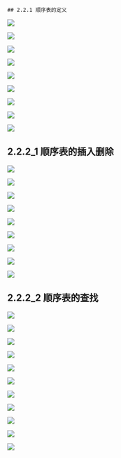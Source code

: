 ```
## 2.2.1 顺序表的定义
```

![](images/Pasted%20image%2020250320174059.png)

![](images/Pasted%20image%2020250320174219.png)

![](images/Pasted%20image%2020250320175225.png)

![](images/Pasted%20image%2020250320180321.png)

![](images/Pasted%20image%2020250320180428.png)

![](images/Pasted%20image%2020250320180805.png)

![](images/Pasted%20image%2020250320181053.png)

![](images/Pasted%20image%2020250320181154.png)

 ![](images/Pasted%20image%2020250320181245.png)
## 2.2.2_1 顺序表的插入删除

![](images/Pasted%20image%2020250320185717.png)

![](images/Pasted%20image%2020250320185812.png)

![](images/Pasted%20image%2020250320190028.png)

![](images/Pasted%20image%2020250320190122.png)

![](images/Pasted%20image%2020250320190307.png)

![](images/Pasted%20image%2020250320190324.png)

![](images/Pasted%20image%2020250320190606.png)

![](images/Pasted%20image%2020250320190714.png)

 ![](images/Pasted%20image%2020250320190817.png)
## 2.2.2_2 顺序表的查找

![](images/Pasted%20image%2020250320195533.png)

![](images/Pasted%20image%2020250320195634.png)

![](images/Pasted%20image%2020250320195806.png)

![](images/Pasted%20image%2020250320195818.png)

![](images/Pasted%20image%2020250320195828.png)

![](images/Pasted%20image%2020250320195908.png)

![](images/Pasted%20image%2020250320195958.png)

![](images/Pasted%20image%2020250320200029.png)

![](images/Pasted%20image%2020250320200059.png)

![](images/Pasted%20image%2020250320200157.png)

![](images/Pasted%20image%2020250320200203.png)

